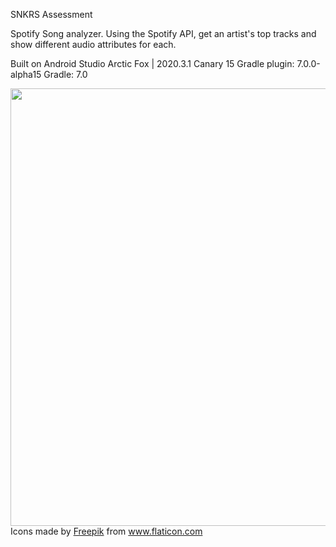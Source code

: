 SNKRS Assessment

Spotify Song analyzer.
Using the Spotify API, get an artist's top tracks and show different audio attributes for each.

Built on Android Studio Arctic Fox | 2020.3.1 Canary 15
Gradle plugin: 7.0.0-alpha15
Gradle: 7.0


<img src=https://user-images.githubusercontent.com/6748190/119065452-911bda80-b9ab-11eb-8407-56bf3d07a1bf.gif height=700 />



<div>Icons made by <a href="https://www.freepik.com" title="Freepik">Freepik</a> from <a href="https://www.flaticon.com/" title="Flaticon">www.flaticon.com</a></div>
